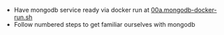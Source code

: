 - Have mongodb service ready via docker run at [00a.mongodb-docker-run.sh](./00a.mongodb-docker-run.sh)
- Follow numbered steps to get familiar ourselves with mongodb